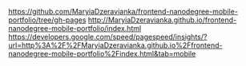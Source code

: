 https://github.com/MaryiaDzeravianka/frontend-nanodegree-mobile-portfolio/tree/gh-pages
http://MaryiaDzeravianka.github.io/frontend-nanodegree-mobile-portfolio/index.html
https://developers.google.com/speed/pagespeed/insights/?url=http%3A%2F%2FMaryiaDzeravianka.github.io%2Ffrontend-nanodegree-mobile-portfolio%2Findex.html&tab=mobile
